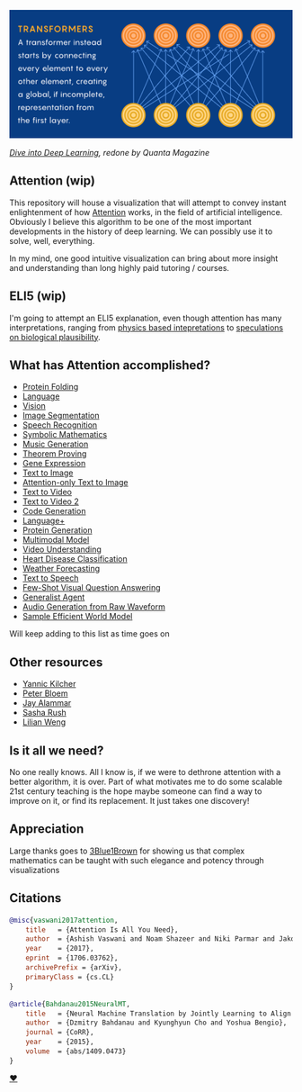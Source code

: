 <img src="./attention.png"></img>

*<a href="https://d2l.ai/chapter_attention-mechanisms/self-attention-and-positional-encoding.html">Dive into Deep Learning</a>, redone by Quanta Magazine*

## Attention (wip)

This repository will house a visualization that will attempt to convey instant enlightenment of how <a href="https://www.quantamagazine.org/will-transformers-take-over-artificial-intelligence-20220310/">Attention</a> works, in the field of artificial intelligence. Obviously I believe this algorithm to be one of the most important developments in the history of deep learning. We can possibly use it to solve, well, everything.

In my mind, one good intuitive visualization can bring about more insight and understanding than long highly paid tutoring / courses.

## ELI5 (wip)

I'm going to attempt an ELI5 explanation, even though attention has many interpretations, ranging from <a href="https://mcbal.github.io/post/an-energy-based-perspective-on-attention-mechanisms-in-transformers/">physics based intepretations</a> to <a href="https://www.youtube.com/watch?v=THIIk7LR9_8">speculations on biological plausibility</a>.

*<fill in once thoughts are distilled>*


## What has Attention accomplished?

- [Protein Folding](https://www.nature.com/articles/s41586-021-03819-2)
- [Language](https://arxiv.org/abs/2005.14165)
- [Vision](https://arxiv.org/abs/2010.11929)
- [Image Segmentation](https://arxiv.org/abs/2005.12872)
- [Speech Recognition](https://arxiv.org/abs/2203.15095)
- [Symbolic Mathematics](https://arxiv.org/abs/1912.01412)
- [Music Generation](https://openai.com/blog/musenet/)
- [Theorem Proving](https://arxiv.org/abs/2009.03393)
- [Gene Expression](https://www.nature.com/articles/s41592-021-01252-x)
- [Text to Image](https://openai.com/blog/dall-e/)
- [Attention-only Text to Image](https://parti.research.google/)
- [Text to Video](https://arxiv.org/abs/2111.12417)
- [Text to Video 2](https://github.com/THUDM/CogVideo)
- [Code Generation](https://www.deepmind.com/blog/competitive-programming-with-alphacode)
- [Language+](https://arxiv.org/abs/2204.02311)
- [Protein Generation](https://arxiv.org/abs/2004.03497)
- [Multimodal Model](https://arxiv.org/abs/2111.12993)
- [Video Understanding](https://ai.facebook.com/blog/timesformer-a-new-architecture-for-video-understanding/)
- [Heart Disease Classification](https://bmcmedinformdecismak.biomedcentral.com/articles/10.1186/s12911-021-01546-2)
- [Weather Forecasting](https://ai.googleblog.com/2020/03/a-neural-weather-model-for-eight-hour.html)
- [Text to Speech](https://github.com/neonbjb/tortoise-tts)
- [Few-Shot Visual Question Answering](https://www.deepmind.com/blog/tackling-multiple-tasks-with-a-single-visual-language-model)
- [Generalist Agent](https://www.deepmind.com/publications/a-generalist-agent)
- [Audio Generation from Raw Waveform](https://arxiv.org/abs/2206.08297)
- [Sample Efficient World Model](https://arxiv.org/abs/2209.00588)

Will keep adding to this list as time goes on

## Other resources

- [Yannic Kilcher](https://www.youtube.com/watch?v=iDulhoQ2pro)
- [Peter Bloem](http://peterbloem.nl/blog/transformers)
- [Jay Alammar](http://jalammar.github.io/illustrated-transformer/)
- [Sasha Rush](https://nlp.seas.harvard.edu/2018/04/03/attention.html)
- [Lilian Weng](https://lilianweng.github.io/posts/2018-06-24-attention/)

## Is it all we need?

No one really knows. All I know is, if we were to dethrone attention with a better algorithm, it is over. Part of what motivates me to do some scalable 21st century teaching is the hope maybe someone can find a way to improve on it, or find its replacement. It just takes one discovery!

## Appreciation

Large thanks goes to <a href="https://www.youtube.com/channel/UCYO_jab_esuFRV4b17AJtAw">3Blue1Brown</a> for showing us that complex mathematics can be taught with such elegance and potency through visualizations

## Citations

```bibtex
@misc{vaswani2017attention,
    title   = {Attention Is All You Need},
    author  = {Ashish Vaswani and Noam Shazeer and Niki Parmar and Jakob Uszkoreit and Llion Jones and Aidan N. Gomez and Lukasz Kaiser and Illia Polosukhin},
    year    = {2017},
    eprint  = {1706.03762},
    archivePrefix = {arXiv},
    primaryClass = {cs.CL}
}
```

```bibtex
@article{Bahdanau2015NeuralMT,
    title   = {Neural Machine Translation by Jointly Learning to Align and Translate},
    author  = {Dzmitry Bahdanau and Kyunghyun Cho and Yoshua Bengio},
    journal = {CoRR},
    year    = {2015},
    volume  = {abs/1409.0473}
}
```

[♥](https://www.youtube.com/watch?v=GUo2XuqMcCU)

